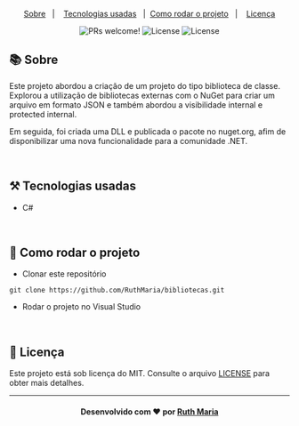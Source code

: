 <p align="center">
  <a href="#about">Sobre</a>&nbsp;&nbsp;&nbsp;|&nbsp;&nbsp;&nbsp;  
  <a href="#technologies">Tecnologias usadas</a>&nbsp;&nbsp;&nbsp;|&nbsp;
  <a href="#rodar">Como rodar o projeto</a>&nbsp;&nbsp;&nbsp;|&nbsp;&nbsp;&nbsp;
  <a href="#license">Licença</a>
</p>

<p align="center">
  <img src="https://img.shields.io/static/v1?label=PRs&message=welcome&color=04d361&labelColor=000000" alt="PRs welcome!" />

  <img alt="License" src="https://img.shields.io/badge/Made%20by-Ruth%20Maria-%2304D361">

  <img alt="License" src="https://img.shields.io/static/v1?label=license&message=MIT&color=04d361&labelColor=000000">
</p>

<a id="about"></a>

## :books: Sobre

Este projeto abordou a criação de um projeto do tipo biblioteca de classe. Explorou a utilização de bibliotecas externas com o NuGet para criar um arquivo em formato JSON e também abordou a visibilidade internal e protected internal.

Em seguida, foi criada uma DLL e publicada o pacote no nuget.org, afim de disponibilizar uma nova funcionalidade para a comunidade .NET.

<a id="technologies"></a><br>

## ⚒️ Tecnologias usadas

- C#

<a id="rodar"></a><br>

## 🚀 Como rodar o projeto

- Clonar este repositório

```
git clone https://github.com/RuthMaria/bibliotecas.git
```

- Rodar o projeto no Visual Studio

<a id="license"></a><br>

## :memo: Licença

Este projeto está sob licença do MIT. Consulte o arquivo [LICENSE](LICENSE.md) para obter mais detalhes.

---

<h4 align="center">
    Desenvolvido com ❤️ por <a href="https://www.linkedin.com/in/ruth-maria-9b256071/" target="_blank">Ruth Maria</a>
</h4>
